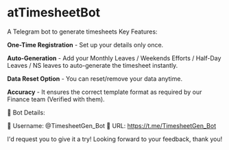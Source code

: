 # atTimesheetBot
A Telegram bot to generate timesheets
Key Features:

**One-Time Registration** - Set up your details only once.

**Auto-Generation** - Add your Monthly Leaves / Weekends Efforts / Half-Day Leaves / NS leaves to auto-generate the timesheet instantly. 

**Data Reset Option** - You can reset/remove your data anytime. 

**Accuracy** - It ensures the correct template format as required by our Finance team (Verified with them). 


🤖 Bot Details: 

📌 Username: @TimesheetGen_Bot
📌 URL: https://t.me/TimesheetGen_Bot

I'd request you to give it a try! Looking forward to your feedback, thank you! 
